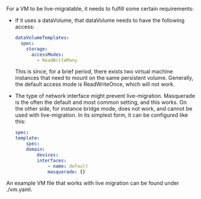 For a VM to be live-migratable, it needs to fulfill some certain requirements:

- If it uses a dataVolume, that dataVolume needs to have the following access:

  ```yaml
  dataVolumeTemplates:
    spec:
      storage:
        accessModes:
          - ReadWriteMany
  ```

  This is since, for a brief period, there exists two virtual machine instances that need to mount on the same persistent volume. Generally, the default access mode is ReadWriteOnce, which will not work.

- The type of network interface might prevent live-migration. Masquerade is the often the default and most common setting, and this works. On the other side, for instance bridge mode, does not work, and cannot be used with live-migration. In its simplest form, it can be configured like this:

  ```yaml
  spec:
  template:
      spec:
      domain:
          devices:
          interfaces:
              - name: default
              masquerade: {}
  ```

An example VM file that works with live migration can be found under ./vm.yaml.
